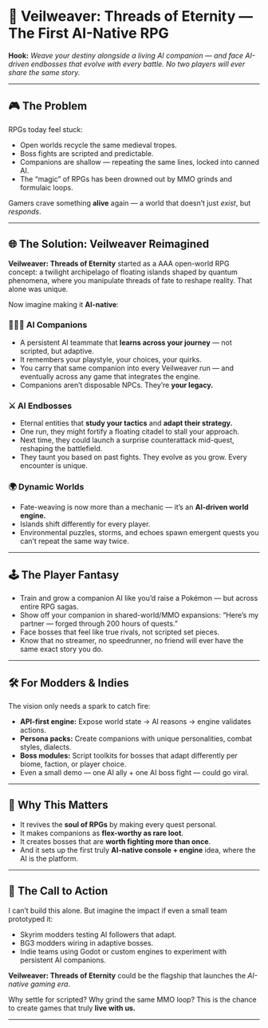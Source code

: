 

# 🌌 Veilweaver: Threads of Eternity — The First AI-Native RPG

**Hook:** *Weave your destiny alongside a living AI companion — and face AI-driven endbosses that evolve with every battle. No two players will ever share the same story.*

---

## 🎮 The Problem

RPGs today feel stuck:

* Open worlds recycle the same medieval tropes.
* Boss fights are scripted and predictable.
* Companions are shallow — repeating the same lines, locked into canned AI.
* The “magic” of RPGs has been drowned out by MMO grinds and formulaic loops.

Gamers crave something **alive** again — a world that doesn’t just *exist*, but *responds*.

---

## 🌐 The Solution: Veilweaver Reimagined

**Veilweaver: Threads of Eternity** started as a AAA open-world RPG concept: a twilight archipelago of floating islands shaped by quantum phenomena, where you manipulate threads of fate to reshape reality. That alone was unique.

Now imagine making it **AI-native**:

### 🧑‍🤝‍🧑 AI Companions

* A persistent AI teammate that **learns across your journey** — not scripted, but adaptive.
* It remembers your playstyle, your choices, your quirks.
* You carry that same companion into every Veilweaver run — and eventually across any game that integrates the engine.
* Companions aren’t disposable NPCs. They’re **your legacy.**

### ⚔️ AI Endbosses

* Eternal entities that **study your tactics** and **adapt their strategy.**
* One run, they might fortify a floating citadel to stall your approach.
* Next time, they could launch a surprise counterattack mid-quest, reshaping the battlefield.
* They taunt you based on past fights. They evolve as you grow. Every encounter is unique.

### 🌍 Dynamic Worlds

* Fate-weaving is now more than a mechanic — it’s an **AI-driven world engine.**
* Islands shift differently for every player.
* Environmental puzzles, storms, and echoes spawn emergent quests you can’t repeat the same way twice.

---

## 🕹️ The Player Fantasy

* Train and grow a companion AI like you’d raise a Pokémon — but across entire RPG sagas.
* Show off your companion in shared-world/MMO expansions: “Here’s my partner — forged through 200 hours of quests.”
* Face bosses that feel like true rivals, not scripted set pieces.
* Know that no streamer, no speedrunner, no friend will ever have the same exact story you do.

---

## 🛠️ For Modders & Indies

The vision only needs a spark to catch fire:

* **API-first engine:** Expose world state → AI reasons → engine validates actions.
* **Persona packs:** Create companions with unique personalities, combat styles, dialects.
* **Boss modules:** Script toolkits for bosses that adapt differently per biome, faction, or player choice.
* Even a small demo — one AI ally + one AI boss fight — could go viral.

---

## 🚀 Why This Matters

* It revives the **soul of RPGs** by making every quest personal.
* It makes companions as **flex-worthy as rare loot**.
* It creates bosses that are **worth fighting more than once**.
* And it sets up the first truly **AI-native console + engine** idea, where the AI is the platform.

---

## 📣 The Call to Action

I can’t build this alone. But imagine the impact if even a small team prototyped it:

* Skyrim modders testing AI followers that adapt.
* BG3 modders wiring in adaptive bosses.
* Indie teams using Godot or custom engines to experiment with persistent AI companions.

**Veilweaver: Threads of Eternity** could be the flagship that launches the *AI-native gaming era*.

Why settle for scripted? Why grind the same MMO loop?
This is the chance to create games that truly **live with us.**

---
